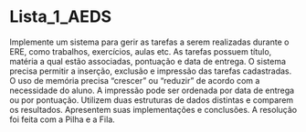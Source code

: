 # Lista_1_AEDS
Implemente um sistema para gerir as tarefas a serem realizadas durante o ERE, como trabalhos, exercícios, aulas etc. As tarefas possuem título, matéria a qual estão associadas, pontuação e data de entrega. O sistema precisa permitir a inserção, exclusão e impressão das tarefas cadastradas. O uso de memória precisa “crescer” ou “reduzir” de acordo com a necessidade do aluno. A impressão pode ser ordenada por data de entrega ou por pontuação. Utilizem duas estruturas de dados distintas e comparem os resultados. Apresentem suas implementações e conclusões.
A resolução foi feita com a Pilha e a Fila.
